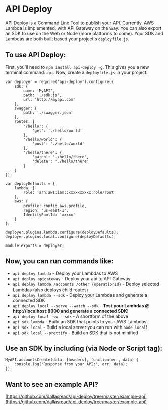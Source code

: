 # API Deploy

API Deploy is a Command Line Tool to publish your API. Currently, AWS Lambda is implemented, with API Gateway on the way. You can also export an SDK to use on the Web or Node (more platforms to come). Your SDK and Lambdas are both built based your project's `deployfile.js`.

## To use API Deploy:

First, you'll need to `npm install api-deploy -g`. This gives you a new terminal command: `api`. Now, create a `deployfile.js` in your project:

```
var deployer = require('api-deploy').configure({
    sdk: {
        name: 'MyAPI',
        path: './sdk.js',
        url: 'http://myapi.com'
    },
    swagger: {
        path: './swagger.json'
    },
    routes: {
        '/hello': {
            'get': './hello/world'
        },
        '/hello/world': {
            'post': './hello/world'
        },
        '/hello/there': {
            'patch': './hello/there',
            'delete': './hello/there'
        }
    }
});

var deployDefaults = {
    lambda: {
        role: 'arn:aws:iam::xxxxxxxxxx:role/root'
    },
    aws: {
        profile: config.aws.profile,
        region: 'us-east-1',
        IdentityPoolId: 'xxxxx'
    }
};

deployer.plugins.lambda.configure(deployDefaults);
deployer.plugins.local.configure(deployDefaults);

module.exports = deployer;
```

## Now, you can run commands like:

- `api deploy lambda` - Deploy your Lambdas to AWS
- `api deploy apigateway` - Deploy your api to API Gateway
- `api deploy lambda /accounts /other {operationId}` - Deploy selected Lambdas (also deploys child routes)
- `api deploy lambda --sdk` - Deploy your Lambdas and generate a connected SDK
- `api deploy local --serve --watch --sdk` - **Test your Lambdas @ http://localhost:8000 and generate a connected SDK!**
- `api deploy local -sw --sdk` - A shortform of the above
- `api sdk lambda` - Build an SDK that points to your AWS Lambdas!
- `api sdk local` - Build a local server you can run with `node local`!
- `api sdk local --prettify` - Build an SDK that is not minified

## Use an SDK by including (via Node or Script tag):

```
MyAPI.accountsCreate(data, [headers], function(err, data) {
    console.log('Response from your API:', err, data);
});
```

## Want to see an example API?

[https://github.com/dallasread/api-deploy/tree/master/example-api](https://github.com/dallasread/api-deploy/tree/master/example-api)
